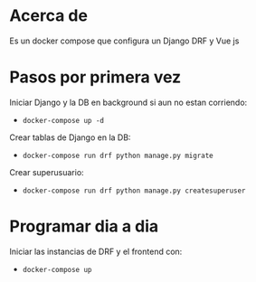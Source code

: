 # Acerca de
Es un docker compose que configura un Django DRF y Vue js

# Pasos por primera vez
Iniciar Django y la DB en background si aun no estan corriendo:
  - `docker-compose up -d`

Crear tablas de Django en la DB:
  - `docker-compose run drf python manage.py migrate`

Crear superusuario:
  - `docker-compose run drf python manage.py createsuperuser`

# Programar dia a dia
Iniciar las instancias de DRF y el frontend con:
  - `docker-compose up`
